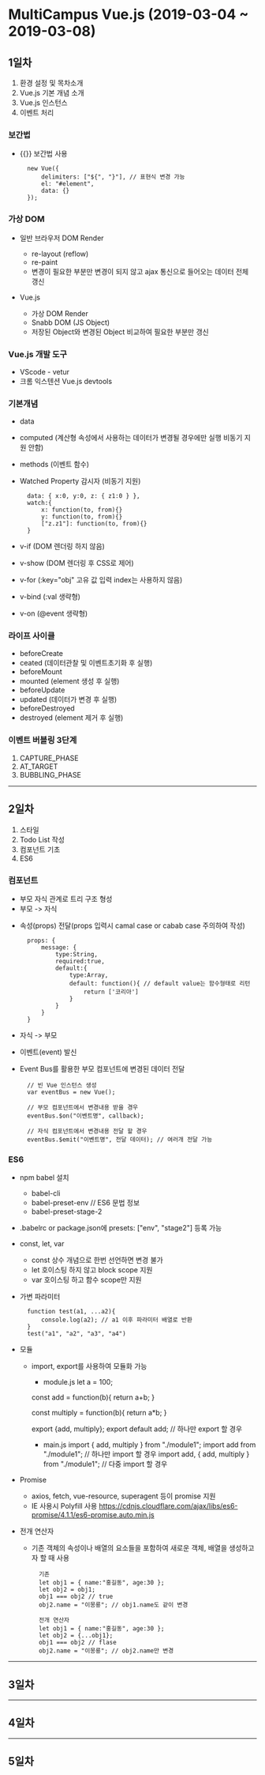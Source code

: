 # MultiCampus Vue.js (2019-03-04  ~ 2019-03-08)

## 1일차
1. 환경 설정 및 목차소개
2. Vue.js 기본 개념 소개
3. Vue.js 인스턴스
4. 이벤트 처리

### 보간법
* {{}} 보간법 사용

        new Vue({
            delimiters: ["${", "}"], // 표현식 변경 가능
            el: "#element",
            data: {}
        });

### 가상 DOM
* 일반 브라우저 DOM Render
    - re-layout (reflow)
    - re-paint
    - 변경이 필요한 부분만 변경이 되지 않고 ajax 통신으로 들어오는 데이터 전체 갱신

* Vue.js
    - 가상 DOM Render
    - Snabb DOM (JS Object)
    - 저장된 Object와 변경된 Object 비교하여 필요한 부분만 갱신

### Vue.js 개발 도구
* VScode - vetur
* 크롬 익스텐션 Vue.js devtools

### 기본개념
* data
* computed (계산형 속성에서 사용하는 데이터가 변경될 경우에만 실행 비동기 지원 안함)
* methods (이벤트 함수)
* Watched Property 감시자 (비동기 지원)

        data: { x:0, y:0, z: { z1:0 } },
        watch:{ 
            x: function(to, from){}
            y: function(to, from){}
            ["z.z1"]: function(to, from){}
        }

* v-if (DOM 렌더링 하지 않음)
* v-show (DOM 렌더링 후 CSS로 제어)
* v-for (:key="obj" 고유 값 입력 index는 사용하지 않음)
* v-bind (:val 생략형)
* v-on (@event 생략형)

### 라이프 사이클
* beforeCreate
* ceated (데이터관찰 및 이벤트초기화 후 실행)
* beforeMount
* mounted (element 생성 후 실행)
* beforeUpdate
* updated (데이터가 변경 후 실행)
* beforeDestroyed
* destroyed (element 제거 후 실행)

### 이벤트 버블링  3단계
1. CAPTURE_PHASE
2. AT_TARGET
3. BUBBLING_PHASE

----------------------------

## 2일차
1. 스타일
2. Todo List 작성
3. 컴포넌트 기초
4. ES6

### 컴포넌트
* 부모 자식 관계로 트리 구조 형성
* 부모 -> 자식
- 속성(props) 전달(props 입력시 camal case or cabab case 주의하여 작성)

        props: {
            message: {
                type:String, 
                required:true, 
                default:{
                    type:Array,
                    default: function(){ // default value는 함수형태로 리턴
                        return ['코리아']
                    }
                }
            }
        }

* 자식 -> 부모
- 이벤트(event) 발신
* Event Bus를 활용한 부모 컴포넌트에 변경된 데이터 전달

        // 빈 Vue 인스턴스 생성
        var eventBus = new Vue();

        // 부모 컴포넌트에서 변경내용 받을 경우
        eventBus.$on("이벤트명", callback);

        // 자식 컴포넌트에서 변경내용 전달 할 경우
        eventBus.$emit("이벤트명", 전달 데이터); // 여러개 전달 가능

### ES6
* npm babel 설치
    - babel-cli
    - babel-preset-env // ES6 문법 정보
    - babel-preset-stage-2
* .babelrc or package.json에 presets: ["env", "stage2"] 등록 가능

* const, let, var
    - const 상수 개념으로 한번 선언하면 변경 불가
    - let 호이스팅 하지 않고 block scope 지원
    - var 호이스팅 하고 함수 scope만 지원

* 가변 파라미터

        function test(a1, ...a2){
            console.log(a2); // a1 이후 파라미터 배열로 반환
        }
        test("a1", "a2", "a3", "a4")
    
* 모듈
    - import, export를 사용하여 모듈화 가능

        - module.js
        let a = 100;

        const add = function(b){
            return a+b;
        }

        const multiply = function(b){
            return a*b;
        }

        export {add, multiply};
        export default add; // 하나만 export 할 경우

        - main.js
        import { add, multiply } from "./module1";
        import add from "./module1"; // 하나만 import 할 경우
        import add, { add, multiply } from "./module1"; // 다중 import 할 경우

* Promise
    - axios, fetch, vue-resource, superagent 등이 promise 지원
    - IE 사용시 Polyfill 사용
    https://cdnjs.cloudflare.com/ajax/libs/es6-promise/4.1.1/es6-promise.auto.min.js

* 전개 연산자
    - 기존 객체의 속성이나 배열의 요소들을 포함하여 새로운 객체, 배열을 생성하고자 할 때 사용

            기존
            let obj1 = { name:"홍길동", age:30 };
            let obj2 = obj1;
            obj1 === obj2 // true
            obj2.name = "이몽룡"; // obj1.name도 같이 변경

            전개 연산자
            let obj1 = { name:"홍길동", age:30 };
            let obj2 = {...obj1};
            obj1 === obj2 // flase
            obj2.name = "이몽룡"; // obj2.name만 변경

----------------------------

## 3일차


----------------------------

## 4일차


----------------------------

## 5일차



